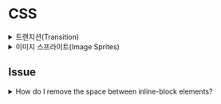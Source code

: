 # CSS

<details><summary>트랜지션(Transition)</summary>

## 트랜지션이란?

CSS3 스펙의 일부로 CSS의 프로퍼티 값이 바뀌었을 때 원래 값에서 바뀐 값으로의 전환을 부드럽게 표현하는 기능이다. 예를 들어 font-size: 10px에서 font-size: 100px로 값의 변경될 때 한번에 폰트 크기가 바뀌는데 이에 트랜지션을 적용하면 폰트 크기가 10px에서 100px로 바뀌는 과정을 부드럽게 표현해서 보여준다.

## 트랜지션의 종류

- transition-property: all; 트랜지션이 해당 엘리먼트의 모든 프로퍼티에 적용된다.
- transition-duration: 1s; 트랜지션이 1초 동안에 걸쳐서 발생한다.
- transition: all 1s; 트랜지션이 1초 동안에 걸쳐서 발생하는데 해당 엘리먼트의 모든 프로퍼티에 적용된다.
- transition: font-size 1s, transform 0.1s; 트랜지션이 각각 폰트 사이즈는 1초, 트랜스폼은 0.1초에 걸쳐서 발생한다.
- transition-delay: 1s; 트랜지션 발생 시기를 1초 지연한다.
- transition-timing-function: linear 트랜지션이 일정 속도로 적용된다.
- transition-timing-function: ease 트랜지션이 천천히 시작해서 빨리 진행되다가 다시 천천히 끝난다.(현실 세계와 비슷)

---

   </details>

<details><summary>이미지 스프라이트(Image Sprites)</summary>

## 이미지 스프라이트란?

이미지 스프라이트란 사용할 여러 개의 이미지를 하나의 이미지로 합쳐서 필요한 부분을 사용하는 테크닉이다.

## 기존 이미지 파일 다운로드의 문제점

웹 페이지에 이미지가 사용된다면 웹 브라우저는 서버에게 요청하여 이미지 파일을 받아야 하는데 이때 오버헤드가 발생한다. 이는 서버에 요청해서 받아야 할 이미지가 많을수록 오버헤드가 증가하여 웹 페이지의 로딩 속도가 느려진다는 것을 의미한다.

## 어떻게 해결할 것인가?

여러 개의 이미지를 하나의 이미지로 합쳐 이미지를 내려받기 위한 서버 요청을 최대한 줄인다. 모바일 환경과 같이 한정된 자원을 사용하는 플랫폼에서는 웹페이지의 로딩 속도를 높여주는 효과가 있다. 또한, 많은 이미지 파일을 관리할 필요 없이 몇 개의 스프라이트 이미지 파일만 관리하면 되기 때문에 관리가 수월해진다.

## 이미지 스프라이트 구현

<div align="center">
	<img src="https://t1.daumcdn.net/cfile/tistory/992030435C400E730F" align="middle"></img> 
    <br>
    <sub>이미지 스프라이트 그림</sub>  
    <br><br>
</div>

### 1. background-position 사용하기

클래스 하나를 만들어 스프라이트 이미지를 배경 이미지를 지정한다.

```css
.toolbtn {
  background: url(myfile.png);
  display: inline-block;
  height: 20px;
  width: 20px;
}
```

스프라이트 이미지에서 사용하고 싶은 이미지 영역만 background-position을 지정하여 표시한다.

```css
#btn1 {
  background-position: -20px 0px;
}

#btn2 {
  background-position: -40px 0px;
}
```

### 2. object-position 사용하기

img 태그에 이미지를 불러온다.

```javascript
<img  src='sprite.png' alt='Icons'>
```

스프라이트 이미지에서 사용하고 싶은 이미지 영역만 object-position을 사용해 표시한다.

```css
img {
  object-fit: none;
  object-position: 0 0;
  width: 100px;
  height: 100px;
}
```

## 참고 자료

- [Implementing image sprites in CSS - MDN](https://developer.mozilla.org/en-US/docs/Web/CSS/CSS_Images/Implementing_image_sprites_in_CSS 'Implementing image sprites in CSS')
- [Spriting with \<img> - CSS-Tricks](https://css-tricks.com/spriting-img/ 'Spriting with <img>')

---

   </details>

## Issue

<details><summary>How do I remove the space between inline-block elements?</summary>

### SOLUTION 1 - ONLY CSS

Add font-size: 0 to the parent element and then declare a sensible font-size on the children.

```html
<ul class="parent">
  <li class="child">Child1</li>
  <li class="child">Child2</li>
  <li class="child">Child3</li>
</ul>
```

```css
.parent {
  font-size: 0;
}
.child {
  font-size: 16px;
}
```

##### BROWSER COMPATIBILITY

This works in recent versions of all modern browsers.

- IE8+ ok
- Safari6+ ok

### SOLUTION 2

Remove the whitespace in the HTML between the inline-block elements

##### TYPE 1

```html
<ul>
  <li>Item1</li>
  <li>Item2</li>
  <li>Item3</li>
</ul>
```

##### TYPE 2

```html
<ul>
  <li>Item1</li>
  <!--
  -->
  <li>Item2</li>
  <!--
  -->
  <li>Item3</li>
</ul>
```

##### TYPE 3

```html
<ul>
  <li>Item1</li>
  <li>Item2</li>
  <li>Item3</li>
</ul>
```

### REFERENCE

- [How do I remove the space between inline-block elements? - Stackoverflow](https://stackoverflow.com/questions/5078239/how-do-i-remove-the-space-between-inline-block-elements)

</details>

